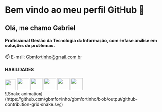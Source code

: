<!--
**gbmfortinho/gbmfortinho** is a ✨ _special_ ✨ repository because its `README.md` (this file) appears on your GitHub profile.

Here are some ideas to get you started:

- 🔭 I’m currently working on ...
- 🌱 I’m currently learning ...
- 👯 I’m looking to collaborate on ...
- 🤔 I’m looking for help with ...
- 💬 Ask me about ...
- 📫 How to reach me: ...
- 😄 Pronouns: ...
- ⚡ Fun fact: ...
-->

# Bem vindo ao meu perfil GitHub 👋
## Olá, me chamo Gabriel 

#### Profissional Gestão da Tecnologia da Informação, com ênfase análise em soluções de problemas.

📫 E-mail: Gbmfortinho@gmail.com.br
  
#### HABILIDADES
<div>

<img width="35px" src="https://cdn.jsdelivr.net/gh/devicons/devicon/icons/javascript/javascript-original.svg" />
<img width="40x" src="https://cdn.jsdelivr.net/gh/devicons/devicon/icons/angularjs/angularjs-original.svg" />
<img width="40x" src="https://cdn.jsdelivr.net/gh/devicons/devicon/icons/html5/html5-original-wordmark.svg" />   
<img width="40px"src="https://cdn.jsdelivr.net/gh/devicons/devicon/icons/css3/css3-plain-wordmark.svg" />
<img width="40px"src="https://cdn.jsdelivr.net/gh/devicons/devicon/icons/bootstrap/bootstrap-original.svg" />
<img width="40px" src="https://cdn.jsdelivr.net/gh/devicons/devicon/icons/trello/trello-plain.svg" />
    
</div>
![Snake animation](https://github.com/gbmfortinho/gbmfortinho/blob/output/github-contribution-grid-snake.svg)
 
